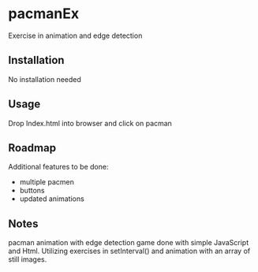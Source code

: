 # pacmanEx

Exercise in animation and edge detection



Installation
------------------------------------------------
No installation needed

Usage
------------------------------------------------
Drop Index.html into browser and click on pacman


Roadmap
-------------------------------------------------
Additional features to be done: 
- multiple pacmen
- buttons
- updated animations


Notes
----------------------------------------
pacman animation with edge detection game done with simple JavaScript and Html.
Utilizing exercises in setInterval() and animation with an array of still images.



